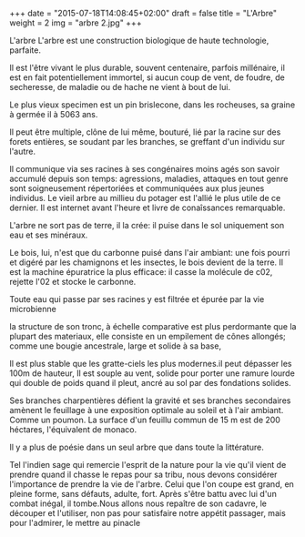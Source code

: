 +++
date = "2015-07-18T14:08:45+02:00"
draft = false
title = "L'Arbre"
weight = 2
img = "arbre 2.jpg"
+++

L'arbre
L'arbre est une construction biologique de haute technologie, parfaite.

Il est l'être vivant le plus durable, souvent centenaire, parfois millénaire, il est en fait potentiellement immortel, si aucun coup de vent, de foudre, de secheresse, de maladie ou de hache ne vient à bout de lui.

Le plus vieux specimen est un pin brislecone, dans les rocheuses, sa graine à germée il à 5063 ans.

Il peut être multiple, clône de lui même, bouturé, lié par la racine sur des forets entières, se soudant par les branches, se greffant d'un individu sur l'autre.

Il communique via ses racines à ses congénaires moins agés son savoir accumulé depuis son temps: agressions, maladies, attaques en tout genre sont soigneusement répertoriées et communiquées aux plus jeunes individus. Le vieil arbre au millieu du potager est l'allié le plus utile de ce dernier.
Il est internet avant l'heure et livre de conaîssances remarquable.

L'arbre ne sort pas de terre, il la crée: il puise dans le sol uniquement son eau et ses minéraux.

Le bois, lui, n'est que du carbonne puisé dans l'air ambiant: une fois pourri et digéré par les chamignons et les insectes, le bois devient de la terre.
Il est la machine épuratrice la plus efficace: il casse la molécule de c02, rejette l'02 et stocke le carbonne.

Toute eau qui passe par ses racines y est filtrée et épurée par la vie microbienne


la structure de son tronc, à échelle comparative est plus perdormante que la plupart des materiaux, elle consiste en un empilement de cônes allongés; comme une bougie ancestrale, large et solide à sa base,

Il est plus stable que les gratte-ciels les plus modernes.il peut dépasser les 100m de hauteur, Il est souple au vent, solide pour porter une ramure lourde qui double de poids quand il pleut, ancré au sol par des fondations solides.

Ses branches charpentières défient la gravité et ses branches secondaires amènent le feuillage à une exposition optimale au soleil et à l'air ambiant. Comme un poumon. La surface d'un feuillu commun de 15 m est de 200 héctares, l'équivalent de monaco. 


Il y a plus de poésie dans un seul arbre que dans toute la littérature.

Tel l'indien sage qui remercie l'esprit de la nature pour la vie qu'il vient de prendre quand il chasse le repas pour sa tribu, nous devons considérer l'importance de prendre la vie de l'arbre. Celui que l'on coupe est grand, en pleine forme, sans défauts, adulte, fort. Après s'être battu avec lui d'un combat inégal, il tombe.Nous allons nous repaître de son cadavre, le découper et l'utiliser, non pas pour satisfaire notre appétit passager, mais pour l'admirer, le mettre au pinacle

